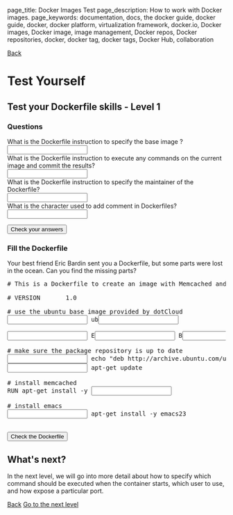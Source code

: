 page_title: Docker Images Test
page_description: How to work with Docker images.
page_keywords: documentation, docs, the docker guide, docker guide, docker, docker platform, virtualization framework, docker.io, Docker images, Docker image, image management, Docker repos, Docker repositories, docker, docker tag, docker tags, Docker Hub, collaboration

<a title="back" class="btn btn-primary back" href="/userguide/dockerimages/#creating-our-own-images">Back</a>

# Test Yourself

## Test your Dockerfile skills - Level 1

### Questions

<div name="level1_questions">
	What is the Dockerfile instruction to specify the base image ?<br />
	<input type="text" class="level" id="level1_q0"/>
	<div class="alert alert-error level_error" id="level1_error0" style="display:none;">The right answer was <code>FROM</code></div>
	<br>
	What is the Dockerfile instruction to execute any commands on the current image and commit the results?<br />
	<input type="text" class="level" id="level1_q1"/>
	<div class="alert alert-error level_error" id="level1_error1" style="display:none;">The right answer was <code>RUN</code></div>
	<br>
	What is the Dockerfile instruction to specify the maintainer of the Dockerfile?<br />
	<input type="text" class="level" id="level1_q2"/>
	<div class="alert alert-error level_error" id="level1_error2" style="display:none;">The right answer was <code>MAINTAINER</code></div>
	<br>
	What is the character used to add comment in Dockerfiles?<br />
	<input type="text" class="level" id="level1_q3"/>
	<div class="alert alert-error level_error" id="level1_error3" style="display:none;">The right answer was <code>#</code></div>
	<p>
	<div class="alert alert-success" id="all_good" style="display:none;">Congratulations, you made no mistake!<br />
	Tell the world <a href="https://twitter.com/share" class="twitter-share-button" data-url="http://www.docker.io/learn/dockerfile/level1/" data-text="I just successfully answered questions of the #Dockerfile tutorial Level 1. What's your score?" data-via="docker" >Tweet</a><br />
	And try the next challenge: <a href="#fill_the_dockerfile">Fill the Dockerfile</a>
	</div>
	<div class="alert alert-error" id="no_good" style="display:none;">Your Dockerfile skills are not yet perfect, try to take the time to read this tutorial again.</div>
	<div class="alert alert-block" id="some_good" style="display:none;">You're almost there! Read carefully the sections corresponding to your errors, and take the test again!</div>
	</p>
	<button class="btn btn-primary" id="check_level1_questions">Check your answers</button>
</div>

### Fill the Dockerfile
Your best friend Eric Bardin sent you a Dockerfile, but some parts were lost in the ocean. Can you find the missing parts?
<div class="form-inline">
<pre>
&#35; This is a Dockerfile to create an image with Memcached and Emacs installed. <br>
&#35; VERSION       1.0<br>
&#35; use the ubuntu base image provided by dotCloud
<input type="text" class="l_fill" id="from" /> ub<input type="text" class="l_fill" id="ubuntu" /><br>
<input type="text" class="l_fill" id="maintainer" /> E<input type="text" class="l_fill" id="eric" /> B<input type="text" class="l_fill" id="bardin" />, eric.bardin@dotcloud.com<br>
&#35; make sure the package repository is up to date
<input type="text" class="l_fill" id="run0"/> echo "deb http://archive.ubuntu.com/ubuntu precise main universe" > /etc/apt/sources.list
<input type="text" class="l_fill" id="run1" /> apt-get update<br>
&#35; install memcached
RUN apt-get install -y <input type="text" class="l_fill" id="memcached" /><br>
&#35; install emacs
<input type="text" class="l_fill" id="run2"/> apt-get install -y emacs23
</pre>
</div>

<div class="alert alert-success" id="dockerfile_ok" style="display:none;">Congratulations, you successfully restored Eric's Dockerfile! You are ready to containerize the world!.<br />
Tell the world! <a href="https://twitter.com/share" class="twitter-share-button" data-url="https://www.docker.io/learn/dockerfile/level1/" data-text="I just successfully completed the 'Fill the Dockerfile' challenge of the #Dockerfile tutorial Level 1" data-via="docker" >Tweet</a>
</div>
<div class="alert alert-error" id="dockerfile_ko" style="display:none;">Wooops, there are one or more errors in the Dockerfile. Try again.</div>
<br>
<button class="btn btn-primary" id="check_level1_fill">Check the Dockerfile</button></p>

## What's next?

<p>In the next level, we will go into more detail about how to specify which command should be executed when the container starts,
which user to use, and how expose a particular port.</p>

<a title="back" class="btn btn-primary back" href="/userguide/dockerimages/#creating-our-own-images">Back</a>
<a title="next level" class="btn btn-primary" href="/userguide/level2">Go to the next level</a>